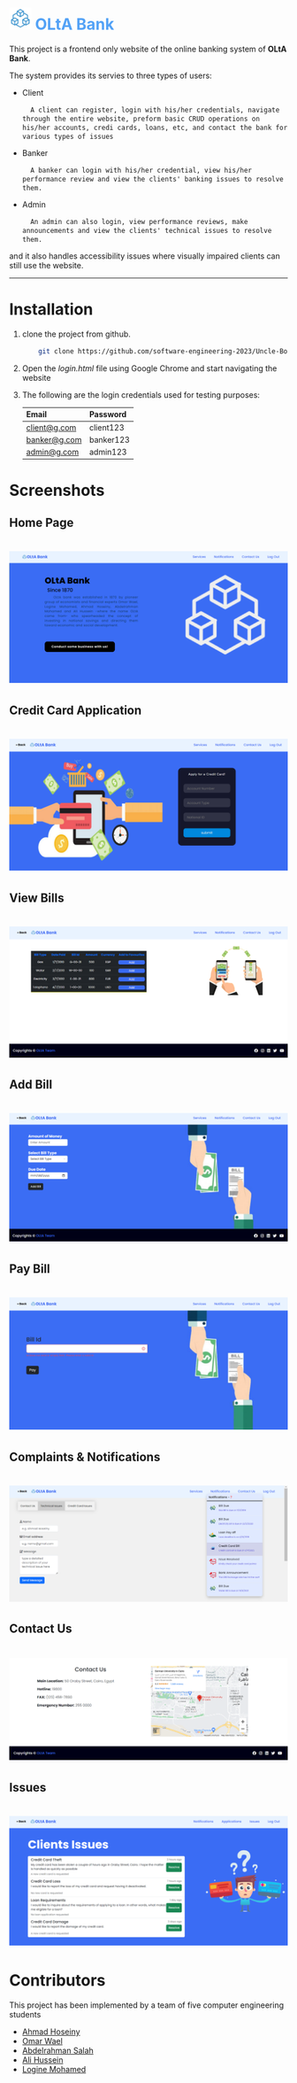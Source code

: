 # <img src="images/main_logo_transparent.png" alt="logo" height="40" /> <span style="color:#53a2f6">OLtA Bank</span>

This project is a frontend only website of the online banking system of **OLtA Bank**.

The system provides its servies to three types of users:

* Client

        A client can register, login with his/her credentials, navigate through the entire website, preform basic CRUD operations on his/her accounts, credi cards, loans, etc, and contact the bank for various types of issues 
* Banker

        A banker can login with his/her credential, view his/her performance review and view the clients' banking issues to resolve them.
* Admin

        An admin can also login, view performance reviews, make announcements and view the clients' technical issues to resolve them.

and it also handles accessibility issues where visually impaired clients can still use the website.

___

# Installation

1. clone the project from github.
    ```bash
        git clone https://github.com/software-engineering-2023/Uncle-Bob-s-Descendants-.git 
    ```
2. Open the *login.html* file using Google Chrome and start navigating the website

3. The following are the login credentials used for testing purposes:

    | Email          | Password       |
    |  -----------   |  ------------  |
    | client@g.com   | client123      |
    | banker@g.com   | banker123      |
    | admin@g.com    | admin123       |

# Screenshots

## Home Page
# <img src="images/screenshots/home-ss.png" alt="logo"/> 

## Credit Card Application
# <img src="images/screenshots/credit-card-ss.png" alt="logo"/> 

## View Bills
# <img src="images/screenshots/bill-2-ss.png" alt="logo"/> 

## Add Bill
# <img src="images/screenshots/bill-3-ss.png" alt="logo"/> 

## Pay Bill
# <img src="images/screenshots/bill-ss.png" alt="logo"/> 

## Complaints & Notifications
# <img src="images/screenshots/contact-1-ss.png" alt="logo"/> 

## Contact Us
# <img src="images/screenshots/contact-2-ss.png" alt="logo"/> 

## Issues
# <img src="images/screenshots/issues-1.png" alt="logo">

# Contributors
This project has been implemented by a team of five computer engineering students

* [Ahmad Hoseiny](https://github.com/AhmadHoseiny)
* [Omar Wael](https://github.com/o-wael)
* [Abdelrahman Salah](https://github.com/19AbdelrahmanSalah19)
* [Ali Hussein](https://github.com/AliAdam102002)
* [Logine Mohamed](https://github.com/logine20)